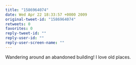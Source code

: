 ```yaml
---
title: "1586964074"
date: Wed Apr 22 18:33:57 +0000 2009
original-tweet-id: "1586964074"
retweets: 0
favorites: 0
reply-tweet-id: ""
reply-user-id: ""
reply-user-screen-name: ""
---
```

Wandering around an abandoned building! I love old places.
